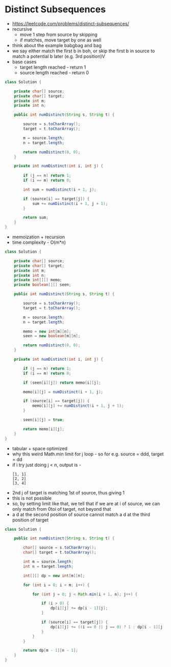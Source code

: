 # Distinct Subsequences

- https://leetcode.com/problems/distinct-subsequences/
- recursive 
  - move 1 step from source by skipping
  - if matches, move target by one as well
- think about the example babgbag and bag
- we say either match the first b in boh, or skip the first b in source to match a potential b later (e.g. 3rd position)V
- base cases 
  - target length reached - return 1
  - source length reached - return 0

```java
class Solution {

    private char[] source;
    private char[] target;
    private int m;
    private int n;

    public int numDistinct(String s, String t) {

        source = s.toCharArray();
        target = t.toCharArray();

        m = source.length;
        n = target.length;

        return numDistinct(0, 0);
    }

    private int numDistinct(int i, int j) {
        
        if (j == n) return 1;
        if (i == m) return 0;

        int sum = numDistinct(i + 1, j);

        if (source[i] == target[j]) {
            sum += numDistinct(i + 1, j + 1);
        }

        return sum;
    }
}
```

- memoization + recursion
- time complexity - O(m*n)

```java
class Solution {

    private char[] source;
    private char[] target;
    private int m;
    private int n;
    private int[][] memo;
    private boolean[][] seen;

    public int numDistinct(String s, String t) {

        source = s.toCharArray();
        target = t.toCharArray();

        m = source.length;
        n = target.length;

        memo = new int[m][n];
        seen = new boolean[m][n];

        return numDistinct(0, 0);
    }

    private int numDistinct(int i, int j) {

        if (j == n) return 1;
        if (i == m) return 0;

        if (seen[i][j]) return memo[i][j];

        memo[i][j] = numDistinct(i + 1, j);

        if (source[i] == target[j]) {
            memo[i][j] += numDistinct(i + 1, j + 1);
        }

        seen[i][j] = true;

        return memo[i][j];
    }
}
```

- tabular + space optimized
- why this weird Math.min limit for j loop - so for e.g. source = ddd, target = dd
- if i try just doing j < n, output is - 
  ```
  [1, 1]
  [2, 2]
  [3, 4]
  ```
- 2nd j of target is matching 1st of source, thus giving 1
- this is not possible
- so, by setting limit like that, we tell that if we are at i of source, we can only match from 0toi of target, not beyond that
- a d at the second position of source cannot match a d at the third position of target

```java
class Solution {

    public int numDistinct(String s, String t) {

        char[] source = s.toCharArray();
        char[] target = t.toCharArray();

        int m = source.length;
        int n = target.length;

        int[][] dp = new int[m][n];

        for (int i = 0; i < m; i++) {

            for (int j = 0; j < Math.min(i + 1, n); j++) {

                if (i > 0) {
                    dp[i][j] += dp[i - 1][j];
                }

                if (source[i] == target[j]) {
                    dp[i][j] += ((i == 0 || j == 0) ? 1 : dp[i - 1][j - 1]);
                }
            }
        }

        return dp[m - 1][n - 1];
    }
}
```
